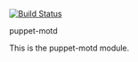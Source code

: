 [![Build Status](https://secure.travis-ci.org/attachmentgenie/puppet-motd.png)](http://travis-ci.org/attachmentgenie/puppet-motd)

puppet-motd

This is the puppet-motd module.

